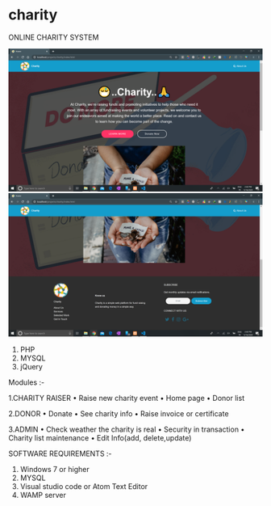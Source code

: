 
# charity
ONLINE CHARITY SYSTEM


![](assets/images/Screenshot%20(19).png)
![](assets/images/Screenshot%20(20).png)

1.	PHP
2.	MYSQL
3.  jQuery

Modules :-

1.CHARITY RAISER
•	Raise new charity event
•	Home page
•	Donor list

2.DONOR
•	Donate
•	See charity info
•	Raise invoice or certificate

3.ADMIN
•	Check weather the charity is real
•	Security in transaction
•	Charity list maintenance
•	Edit Info(add, delete,update)


SOFTWARE REQUIREMENTS :-

1.	Windows 7 or higher
2.	MYSQL 
3.	Visual studio code or Atom Text Editor 
4.	WAMP server

